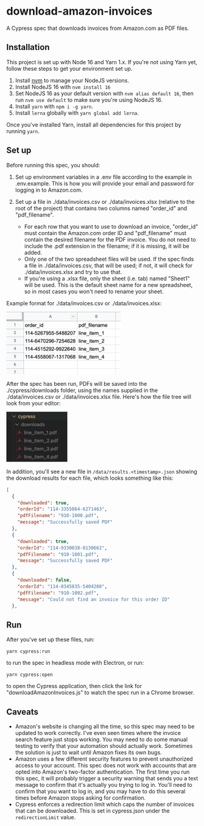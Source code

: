 # download-amazon-invoices

A Cypress spec that downloads invoices from Amazon.com as PDF files.

## Installation

This project is set up with Node 16 and Yarn 1.x. If you're not using Yarn yet, follow these steps to get your environment set up.

1. Install [nvm](https://github.com/nvm-sh/nvm) to manage your NodeJS versions.
2. Install NodeJS 16 with `nvm install 16`
3. Set NodeJS 16 as your default version with `nvm alias default 16`, then run `nvm use default` to make sure you're using NodeJS 16.
4. Install `yarn` with `npm i -g yarn`.
5. Install `lerna` globally with `yarn global add lerna`.

Once you've installed Yarn, install all dependencies for this project by running `yarn`.

## Set up

Before running this spec, you should:

1. Set up environment variables in a .env file according to the example in .env.example. This is how you will provide your email and password for logging in to Amazon.com.
2. Set up a file in ./data/invoices.csv or ./data/invoices.xlsx (relative to the root of the project) that contains two columns named "order_id" and "pdf_filename".

   - For each row that you want to use to download an invoice, "order_id" must contain the Amazon.com order ID and "pdf_filename" must contain the desired filename for the PDF invoice. You do not need to include the .pdf extension in the filename; if it is missing, it will be added.
   - Only one of the two spreadsheet files will be used. If the spec finds a file in ./data/invoices.csv, that will be used; if not, it will check for ./data/invoices.xlsx and try to use that.
   - If you're using a .xlsx file, only the sheet (i.e. tab) named "Sheet1" will be used. This is the default sheet name for a new spreadsheet, so in most cases you won't need to rename your sheet.

Example format for ./data/invoices.csv or ./data/invoices.xlsx:

<img src="./assets/format_for_invoices_csv.png" alt="Example format of ./data/invoices.csv" width="300"/>

After the spec has been run, PDFs will be saved into the ./cypress/downloads folder, using the names supplied in the ./data/invoices.csv or ./data/invoices.xlsx file. Here's how the file tree will look from your editor:

<img src="./assets/downloads_after_run.png" alt="Contents of cypress/downloads after run" width="160"/>

In addition, you'll see a new file in `/data/results.<timestamp>.json` showing the download results for each file, which looks something like this:

```JSON
[
  {
    "downloaded": true,
    "orderId": "114-3355864-6271463",
    "pdfFilename": "910-1000.pdf",
    "message": "Successfully saved PDF"
  },
  {
    "downloaded": true,
    "orderId": "114-9330038-0130662",
    "pdfFilename": "910-1001.pdf",
    "message": "Successfully saved PDF"
  },
  {
    "downloaded": false,
    "orderId": "114-0345835-5404208",
    "pdfFilename": "910-1002.pdf",
    "message": "Could not find an invoice for this order ID"
  },
```

## Run

After you've set up these files, run:

```
yarn cypress:run
```

to run the spec in headless mode with Electron, or run:

```
yarn cypress:open
```

to open the Cypress application, then click the link for "downloadAmazonInvoices.js" to watch the spec run in a Chrome browser.

## Caveats

- Amazon's website is changing all the time, so this spec may need to be updated to work correctly. I've even seen times where the invoice search feature just stops working. You may need to do some manual testing to verify that your automation should actually work. Sometimes the solution is just to wait until Amazon fixes its own bugs.
- Amazon uses a few different security features to prevent unauthorized access to your account. This spec does not work with accounts that are opted into Amazon's two-factor authentication. The first time you run this spec, it will probably trigger a security warning that sends you a text message to confirm that it's actually you trying to log in. You'll need to confirm that you want to log in, and you may have to do this several times before Amazon stops asking for confirmation.
- Cypress enforces a redirection limit which caps the number of invoices that can be downloaded. This is set in cypress.json under the `redirectionLimit` value.

